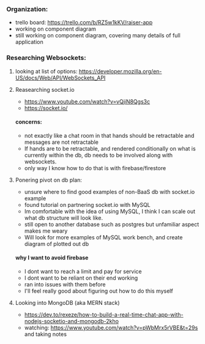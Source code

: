 ### Organization: 
- trello board: https://trello.com/b/RZ5w1kKV/raiser-app
- working on component diagram
- still working on component diagram, covering many details of full application

### Researching Websockets:
1. looking at list of options: https://developer.mozilla.org/en-US/docs/Web/API/WebSockets_API
2. Reasearching socket.io

    * https://www.youtube.com/watch?v=vQjiN8Qgs3c
    * https://socket.io/
    #### concerns:
    - not exactly like a chat room in that hands should be retractable and messages are not retractable
    - If hands are to be retractable, and rendered conditionally on what is currently within the db, db needs to be involved along with websockets.
    - only way I know how to do that is with firebase/firestore

3. Ponering pivot on db plan: 
    - unsure where to find good examples of non-BaaS db with socket.io example
    - found tutorial on partnering socket.io with MySQL
    - Im comfortable with the idea of using MySQL, I think I can scale out what db structure will look like.
    - still open to another database such as postgres but unfamiliar aspect makes me weary 
    - Will look for more examples of MySQL work bench, and create diagram of plotted out db

    #### why I want to avoid firebase
    - I dont want to reach a limit and pay for service
    - I dont want to be reliant on their end working
    - ran into issues with them before
    - I'll feel really good about figuring out how to do this myself

4. Looking into MongoDB (aka MERN stack)
   - https://dev.to/rexeze/how-to-build-a-real-time-chat-app-with-nodejs-socketio-and-mongodb-2kho
   - watching: https://www.youtube.com/watch?v=pWbMrx5rVBE&t=29s and taking notes